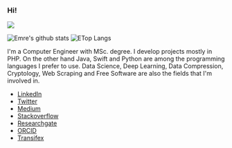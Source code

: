 ### Hi!

![](https://komarev.com/ghpvc/?username=emrejilta)

<p float="center">
  <img  src="https://github-readme-stats.vercel.app/api?username=emrejilta&show_icons=true&count_private=true&hide=contribs,issues" alt="Emre's github stats" />
  <img  src="https://github-readme-stats.vercel.app/api/top-langs/?username=emrejilta&layout=compact&hide=html,css" alt="ETop Langs" />
</p>

I'm a Computer Engineer with MSc. degree. I develop projects mostly in PHP. On the other hand Java, Swift and Python are among the programming languages I prefer to use. Data Science, Deep Learning, Data Compression, Cryptology, Web Scraping and Free Software are also the fields that I'm involved in. 

- [LinkedIn](https://www.linkedin.com/in/emrejilta)
- [Twitter](https://twitter.com/emrejilta)
- [Medium](https://medium.com/@emrejilta)
- [Stackoverflow](https://stackoverflow.com/users/7986887/emrejilta)
- [Researchgate](https://www.researchgate.net/profile/Emre_Jilta2)
- [ORCID](https://orcid.org/0000-0001-6604-9542)
- [Transifex](https://www.transifex.com/user/profile/emrejilta/)
